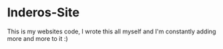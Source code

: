 # Inderos-Site
This is my websites code, I wrote this all myself and I'm constantly adding more and more to it :)
